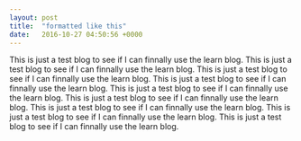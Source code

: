 ```yaml
---
layout: post
title:  "formatted like this"
date:   2016-10-27 04:50:56 +0000
---
```



This is just a test blog to see if I can finnally use the learn blog.
This is just a test blog to see if I can finnally use the learn blog.
This is just a test blog to see if I can finnally use the learn blog.
This is just a test blog to see if I can finnally use the learn blog.
This is just a test blog to see if I can finnally use the learn blog.
This is just a test blog to see if I can finnally use the learn blog.
This is just a test blog to see if I can finnally use the learn blog.
This is just a test blog to see if I can finnally use the learn blog.
This is just a test blog to see if I can finnally use the learn blog.

